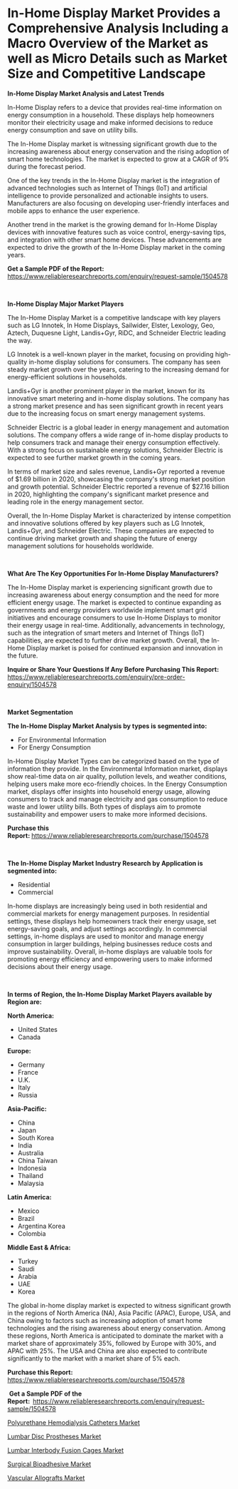 <p><h1>In-Home Display Market Provides a Comprehensive Analysis Including a Macro Overview of the Market as well as Micro Details such as Market Size and Competitive Landscape</h1></p><p><strong>In-Home Display Market Analysis and Latest Trends</strong></p>
<p><p>In-Home Display refers to a device that provides real-time information on energy consumption in a household. These displays help homeowners monitor their electricity usage and make informed decisions to reduce energy consumption and save on utility bills.</p><p>The In-Home Display market is witnessing significant growth due to the increasing awareness about energy conservation and the rising adoption of smart home technologies. The market is expected to grow at a CAGR of 9% during the forecast period.</p><p>One of the key trends in the In-Home Display market is the integration of advanced technologies such as Internet of Things (IoT) and artificial intelligence to provide personalized and actionable insights to users. Manufacturers are also focusing on developing user-friendly interfaces and mobile apps to enhance the user experience.</p><p>Another trend in the market is the growing demand for In-Home Display devices with innovative features such as voice control, energy-saving tips, and integration with other smart home devices. These advancements are expected to drive the growth of the In-Home Display market in the coming years.</p></p>
<p><strong>Get a Sample PDF of the Report:&nbsp;</strong> <a href="https://www.reliableresearchreports.com/enquiry/request-sample/1504578">https://www.reliableresearchreports.com/enquiry/request-sample/1504578</a></p>
<p>&nbsp;</p>
<p><strong>In-Home Display Major Market Players</strong></p>
<p><p>The In-Home Display Market is a competitive landscape with key players such as LG Innotek, In Home Displays, Sailwider, Elster, Lexology, Geo, Aztech, Duquesne Light, Landis+Gyr, RiDC, and Schneider Electric leading the way.</p><p>LG Innotek is a well-known player in the market, focusing on providing high-quality in-home display solutions for consumers. The company has seen steady market growth over the years, catering to the increasing demand for energy-efficient solutions in households.</p><p>Landis+Gyr is another prominent player in the market, known for its innovative smart metering and in-home display solutions. The company has a strong market presence and has seen significant growth in recent years due to the increasing focus on smart energy management systems.</p><p>Schneider Electric is a global leader in energy management and automation solutions. The company offers a wide range of in-home display products to help consumers track and manage their energy consumption effectively. With a strong focus on sustainable energy solutions, Schneider Electric is expected to see further market growth in the coming years.</p><p>In terms of market size and sales revenue, Landis+Gyr reported a revenue of $1.69 billion in 2020, showcasing the company's strong market position and growth potential. Schneider Electric reported a revenue of $27.16 billion in 2020, highlighting the company's significant market presence and leading role in the energy management sector.</p><p>Overall, the In-Home Display Market is characterized by intense competition and innovative solutions offered by key players such as LG Innotek, Landis+Gyr, and Schneider Electric. These companies are expected to continue driving market growth and shaping the future of energy management solutions for households worldwide.</p></p>
<p>&nbsp;</p>
<p><strong>What Are The Key Opportunities For In-Home Display Manufacturers?</strong></p>
<p><p>The In-Home Display market is experiencing significant growth due to increasing awareness about energy consumption and the need for more efficient energy usage. The market is expected to continue expanding as governments and energy providers worldwide implement smart grid initiatives and encourage consumers to use In-Home Displays to monitor their energy usage in real-time. Additionally, advancements in technology, such as the integration of smart meters and Internet of Things (IoT) capabilities, are expected to further drive market growth. Overall, the In-Home Display market is poised for continued expansion and innovation in the future.</p></p>
<p><strong>Inquire or Share Your Questions If Any Before Purchasing This Report:</strong> <a href="https://www.reliableresearchreports.com/enquiry/pre-order-enquiry/1504578">https://www.reliableresearchreports.com/enquiry/pre-order-enquiry/1504578</a></p>
<p>&nbsp;</p>
<p><strong>Market Segmentation</strong></p>
<p><strong>The In-Home Display Market Analysis by types is segmented into:</strong></p>
<p><ul><li>For Environmental Information</li><li>For Energy Consumption</li></ul></p>
<p><p>In-Home Display Market Types can be categorized based on the type of information they provide. In the Environmental Information market, displays show real-time data on air quality, pollution levels, and weather conditions, helping users make more eco-friendly choices. In the Energy Consumption market, displays offer insights into household energy usage, allowing consumers to track and manage electricity and gas consumption to reduce waste and lower utility bills. Both types of displays aim to promote sustainability and empower users to make more informed decisions.</p></p>
<p><strong>Purchase this Report:&nbsp;</strong><a href="https://www.reliableresearchreports.com/purchase/1504578">https://www.reliableresearchreports.com/purchase/1504578</a></p>
<p>&nbsp;</p>
<p><strong>The In-Home Display Market Industry Research by Application is segmented into:</strong></p>
<p><ul><li>Residential</li><li>Commercial</li></ul></p>
<p><p>In-home displays are increasingly being used in both residential and commercial markets for energy management purposes. In residential settings, these displays help homeowners track their energy usage, set energy-saving goals, and adjust settings accordingly. In commercial settings, in-home displays are used to monitor and manage energy consumption in larger buildings, helping businesses reduce costs and improve sustainability. Overall, in-home displays are valuable tools for promoting energy efficiency and empowering users to make informed decisions about their energy usage.</p></p>
<p>&nbsp;</p>
<p><strong>In terms of Region, the In-Home Display Market Players available by Region are:</strong></p>
<p>
    <p> <strong> North America: </strong>
        <ul>
            <li>United States</li>
            <li>Canada</li>
        </ul>
        </p> 
    <p> <strong> Europe: </strong>
        <ul>
            <li>Germany</li>
            <li>France</li>
            <li>U.K.</li>
            <li>Italy</li>
            <li>Russia</li>
        </ul>
        </p> 
    <p> <strong> Asia-Pacific: </strong>
        <ul>
            <li>China</li>
            <li>Japan</li>
            <li>South Korea</li>
            <li>India</li>
            <li>Australia</li>
            <li>China Taiwan</li>
            <li>Indonesia</li>
            <li>Thailand</li>
            <li>Malaysia</li>
        </ul>
        </p> 
    <p> <strong> Latin America: </strong>
        <ul>
            <li>Mexico</li>
            <li>Brazil</li>
            <li>Argentina Korea</li>
            <li>Colombia</li>
        </ul>
        </p> 
    <p> <strong> Middle East & Africa: </strong>
        <ul>
            <li>Turkey</li>
            <li>Saudi</li>
            <li>Arabia</li>
            <li>UAE</li>
            <li>Korea</li>
        </ul>
    </p>
    </p>
<p><p>The global in-home display market is expected to witness significant growth in the regions of North America (NA), Asia Pacific (APAC), Europe, USA, and China owing to factors such as increasing adoption of smart home technologies and the rising awareness about energy conservation. Among these regions, North America is anticipated to dominate the market with a market share of approximately 35%, followed by Europe with 30%, and APAC with 25%. The USA and China are also expected to contribute significantly to the market with a market share of 5% each.</p></p>
<p><strong>Purchase this Report: </strong><a href="https://www.reliableresearchreports.com/purchase/1504578">https://www.reliableresearchreports.com/purchase/1504578</a></p>
<p>&nbsp;<strong>Get a Sample PDF of the Report:&nbsp;&nbsp;</strong><a href="https://www.reliableresearchreports.com/enquiry/request-sample/1504578">https://www.reliableresearchreports.com/enquiry/request-sample/1504578</a></p>
<p><strong></strong></p>
<p><p><a href="https://medium.com/@andrewgarza766/polyurethane-hemodialysis-catheters-market-outlook-industry-overview-and-forecast-2024-to-2031-32d44d4cea93">Polyurethane Hemodialysis Catheters Market</a></p><p><a href="https://medium.com/@murraykoepp786/lumbar-disc-prostheses-market-report-reveals-the-latest-trends-and-growth-opportunities-of-this-f77eef5b93f6">Lumbar Disc Prostheses Market</a></p><p><a href="https://medium.com/@murraykoepp786/lumbar-interbody-fusion-cages-market-furnishes-information-on-market-share-market-trends-and-fda20a53cf4c">Lumbar Interbody Fusion Cages Market</a></p><p><a href="https://medium.com/@adahhagenes4545/surgical-bioadhesive-market-size-cagr-trends-2024-2030-25dfb908190f">Surgical Bioadhesive Market</a></p><p><a href="https://medium.com/@adahhagenes4545/vascular-allografts-market-analysis-and-sze-forecasted-for-period-from-2024-to-2031-dec01f1f308e">Vascular Allografts Market</a></p></p>
